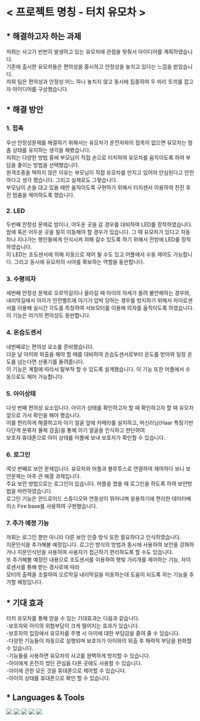 <h1>< 프로젝트 명칭 - 터치 유모차 ></h1>
<h2> * 해결하고자 하는 과제</h2>
저희는 사고가 빈번히 발생하고 있는 유모차에 관점을 맞춰서 아이디어를 계획하였습니다.<br>
기존에 출시한 유모차들은 편의성을 중시하고 안정성을 놓치고 있다는 느낌을 받았습니다.<br>
저희 팀은 편의성과 안정성 어느 하나 놓치지 않고 동시에 집중하여 두 마리 토끼를 잡고자 아이디어를 구상했습니다.
<br>
<h2> * 해결 방안</h2>
<h3>1. 접촉</h3>우선 안정성문제를 해결하기 위해서는 유모차가 운전자와의 접촉이 없으면 유모차는 멈춤 상태를 유지하는 생각을 해봤습니다.<br>
저희는 다양한 방법 중에 부모님이 직접 손으로 터치하여 유모차를 움직이도록 하여 부담을 줄이는 방법을 선택했습니다.<br>
원격조종을 택하지 않은 이유는 부모님이 직접 유모차를 만지고 있어야 안심된다고 안전하다고 생각 했습니다. 그리고 실제로도 그렇습니다.<br>
부모님이 손을 대고 있을 때만 움직이도록 구현하기 위해서 터치센서 이용하여 전진 후진 멈춤을 제어하도록 했습니다.
<br>

<h3>2. LED</h3>두번째 안정성 문제로 밤이나, 어두운 곳을 갈 경우를 대비하여 LED를 장착하였습니다.<br>
밤에 혹은 어두운 곳을 필히 이동해야 할 경우가 있습니다. 그 때 유모차가 있다고 자동차나 지나가는 행인들에게 인식시켜 피해 갈수 있도록 하기 위해서 전방에 LED를 장착하였습니다.<br>
이 LED는 조도센서에 의해 자동으로 제어 될 수도 있고 어플에서 수동 제어도 가능합니다. 그리고 동시에 유모차의 시야를 확보하는 역할을 동반합니다.

<br>

<h3>3. 수평의자</h3>세번째 안정성 문제로 오르막길이나 올라갈 때 아이의 자세가 쏠려 불안해하는 경우와,<br>
내리막길에서 아이가 안전벨트에 아기가 압박 당하는 경우를 방지하기 위해서 자이로센서를 이용해 실시간 각도를 측정하여 서보모터를 이용해 의자를 움직이도록 하였습니다.<br>
이 기능은 아기의 편의성도 동반합니다.

<br>

<h3>4. 온습도센서</h3>네번째로는 편의성 요소를 준비했습니다.<br>
더운 날 아이와 외출을 해야 할 때를 대비하여 온습도센서로부터 온도를 받아와 일정 온도를 넘는다면 선풍기를 돌려줍니다.<br>
이 기능은 계절에 따라서 탈부착 할 수 있도록 설계했습니다. 이 기능 또한 어플에서 수동으로도 제어 가능합니다.

<br>

<h3>5. 아이상태</h3>다섯 번째 편의성 요소입니다. 아이가 상태를 확인하고자 할 때 확인하고자 할 때 유모차 앞으로 가서 확인을 해야 했습니다.<br>
이를 편리하게 해결하고자 아기 얼굴 앞에 카메라를 설치하고, 머신러닝(Haar 특징기반 다단계 분류자 물체 검출)을 통해 아기 얼굴을 인식하고 판단하여<br>
보호자 휴대폰으로 아이 상태를 어플에 보내 보호자가 확인할 수 있습니다.

<br>

<h3>6. 로그인</h3>여섯 번째로 보안 문제입니다. 유모차와 어플과 블루투스로 연결하여 제어하다 보니 보안문제는 아주 큰 해결 과제입니다.<br>
주요 보안 방법으로는 로그인이 있습니다. 어플을 켰을 때 로그인을 하도록 하여 보안방법을 마련하였습니다.<br>
로그인 기능은 안드로이드 스튜디오와 연동성이 뛰어나며 응용하기에 편리한 데이터베이스 Fire base를 사용하여 구현했습니다. 

<br>

<h3>7. 추가 예정 기능</h3>저희는 로그인 뿐만 아니라 다른 보안 인증 방식 또한 필요하다고 인식하였습니다.<br>
지문인식을 추가해볼 예정입니다. 로그인 방식의 방법과 동시에 사용하여 보안을 강화하거나 지문인식만을 사용하여 사용자가 접근하기 편리하도록 할 수도 있습니다.<br>
또 추가해볼 예정인 내용으로 조도센서를 이용하여 햇빛 가리개를 제어하는 기능, 자이로센서를 통해 받는 경사로에 따라<br>
모터의 출력을 조절하여 오르막길 내리막길을 이동하는데 도움이 되도록 하는 기능을 추가할 예정입니다.

<br>

<h2> * 기대 효과</h2>
터치 유모차를 통해 얻을 수 있는 기대효과는 다음과 같습니다. <br>
-보호자와 아이의 위험부담이 크게 떨어지는 효과가 있습니다. <br>
-보호자의 입장에서 유모차를 주행 시 아이에 대한 부담감을 줄여 줄 수 있습니다. <br>
-다양한 기능들이 자동으로 실행되며 보호자가 아이와의 외출 후 체력적 부담을 완화할 수 있습니다. <br>
-기능들을 사용하면 유모차의 사고를 완벽하게 방지할 수 있습니다. <br>
-아이에게 온전히 썼던 관심을 다른 곳에도 사용할 수 있습니다. <br>
-아이에 관한 모든 것을 휴대폰으로 제어할 수 있습니다. <br>
-아이의 상태를 휴대폰으로 확인 할 수 있습니다.<br>
<h2> * Languages & Tools </h2>
<div class="col">
  <img src="https://img.shields.io/badge/Python-black?style=flat-square&logo=python&logoColor=White"/>
  <img src="https://img.shields.io/badge/Java-Green?style=flat-square&logo=Java&logoColor=White"/>
  <img src="https://img.shields.io/badge/Android Studio-blue?style=flat-square&logo=androidstudio&logoColor=green"/>
  <img src="https://img.shields.io/badge/Github-black?style=flat-square&logo=github&logoColor=white"/>
  <img src="https://img.shields.io/badge/Jetson nano-yellow?style=flat-square&logo=jetsonnano&logoColor=black"/>
</div>
<br>
